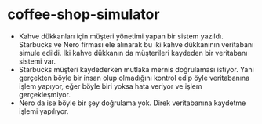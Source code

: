 # coffee-shop-simulator

- Kahve dükkanları için müşteri yönetimi yapan bir sistem yazıldı. Starbucks ve Nero firması ele alınarak bu iki kahve dükkanının veritabanı simule edildi. İki kahve dükkanın da müşterileri kaydeden bir veritabanı sistemi var. 
- Starbucks müşteri kaydederken mutlaka mernis doğrulaması istiyor. Yani gerçekten böyle bir insan olup olmadığını kontrol edip öyle veritabanına işlem yapıyor, eğer böyle biri yoksa hata veriyor ve işlem gerçekleşmiyor. 
- Nero da ise böyle bir şey doğrulama yok. Direk veritabanına kaydetme işlemi yapılıyor. 
